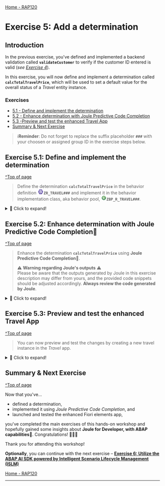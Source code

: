[Home - RAP120](../../README.md)

# Exercise 5: Add a determination

## Introduction

In the previous exercise, you've defined and implemented a backend validation called **`validateCustomer`** to verify if the customer ID entered is valid (_see [Exercise 4](../ex04/README.md)_).

In this exercise, you will now define and implement a determination called **`calcTotalTravelPrice`**, which will be used to set a default value for the overall status of a _Travel_ entity instance.  

### Exercises

- [5.1 - Define and implement the determination](#exercise-51-Define-and-implement-the-determination)
- [5.2 - Enhance determination with Joule Predictive Code Completion](#exercise-52-Enhance-determination-with-Joule-Predictive-Code-Completion)
- [5.3 -Preview and test the enhanced Travel App](#exercise-53-preview-and-test-the-enhanced-travel-app)
- [Summary & Next Exercise](#summary--next-exercise)

> ℹ️**Reminder**: Do not forget to replace the suffix placeholder **`###`** with your choosen or assigned group ID in the exercise steps below. 

<!-- ### About Determinations  
> A determination is an optional part of the business object behavior that modifies instances of business objects based on trigger conditions. A determination is implicitly invoked by the RAP framework if the trigger condition of the determination is fulfilled. Trigger conditions can be modify operations and modified fields.   
>  
> **Further reading**: [Determinations](https://help.sap.com/docs/btp/sap-abap-restful-application-programming-model/determinations?version=Cloud)

<!--
ℹ️ **Exkurs**

 <details>
  <summary>Click to expand!</summary>

   ### About Entity Manipulation Language (EML)
   > The Entity Manipulation Language (EML) is an extension of the ABAP language which offers an API-based access to RAP business objects. EML is used to implement the transactional behavior of RAP BOs and also access existing RAP BOs from outside the RAP context.   
   > 
   > PS: Some EML statements can be used in the so-called local mode - by using the [addition **`IN LOCAL MODE`**](https://help.sap.com/doc/abapdocu_cp_index_htm/CLOUD/en-US/index.htm?file=abapin_local_mode.htm) - to exclude feature controls and authorization checks. This addition can only be used in the behavior implementation (aka behavior pool) of a particular RAP BO when accessing its own instances, i. e. not for accessing instances of other RAP BOs.
   >
   > The EML reference documentation is provided in the ABAP Keyword Documentation.   
   > You can use the classic **F1 Help** to get detailed information on each statement by pressing **F1** in the ABAP editors. 
   >
   > **Further reading**: [Entity Manipulation Language (EML)](https://help.sap.com/docs/abap-cloud/abap-rap/entity-manipulation-language-eml?version=sap_btp) | [ABAP for RAP Business Objects](https://help.sap.com/doc/abapdocu_cp_index_htm/CLOUD/en-US/index.htm?file=abenabap_for_rap_bos.htm)  
</details>
--> 

## Exercise 5.1: Define and implement the determination
[^Top of page](#Introduction)

> Define the determination **`calcTotalTravelPrice`** in the behavior definition ![behaviordefinition](images/adt_bdef.png)**`ZR_TRAVEL###`** and implement it in the behavior implementation class, aka behavior pool, ![class](images/adt_class.png)**`ZBP_R_TRAVEL###`**.  

 <details>
  <summary>🔵 Click to expand!</summary>

   1. In the the behavior definiton ![bdef icon](images/adt_bdef.png)**`ZR_TRAVEL###`**, define the fields **`TotalPrice`** and **`CurrencyCode`** fields as readonly

      ```ABAP
      managed implementation in class ZBP_R_TRAVEL003 unique;
      strict ( 2 );
      with draft;
      extensible;
      define behavior for ZR_TRAVEL003 alias Travel
      persistent table ZTRAVEL003
      extensible
      draft table ZTRAVEL_D003
      etag master LocalLastChangedAt
      lock master total etag LastChangedAt
      authorization master( global )

      {
        field ( readonly )
        Uuid,
        LocalCreatedBy,
        LocalCreatedAt,
        LocalLastChangedBy,
        LocalLastChangedAt,
        LastChangedAt,
        //Define TotalPrice and CurrencyCode as readonly
        TotalPrice,
        CurrencyCode;

        .......
      }
      ```
   
   2. Go to the behavior definiton ![bdef icon](images/adt_bdef.png)**`ZR_TRAVEL###`** and add the following determination

      ```ABAP
      determination calcTotalTravelPrice on save { create; update; }
      ```
  
   The statement specifies the name of the new determination, **`calcTotalTravelPrice`** and **`on save`** as the determination time when creating and updating new _Travel_ instance (**`{ create; update; }`**). 

   2. Save![save icon](images/adt_save.png) and activate![activate icon](images/adt_activate.png) the changes in ![bdef icon](images/adt_bdef.png)**`ZR_TRAVEL###`**  

   3. Declare the required method in the behavior implementation class ![class](images/adt_class.png)**`ZBP_R_TRAVEL###`** using the ADT Quick Fix by setting the cursor on the determination name and pressing **Ctrl + 1** to open the **Quick Assist** view.
 
      Select the entry _**`Add method for determination calcTotalTravelPrice of entity ZR_TRAVEL###...`**_. 

   4. Save ![save icon](images/adt_save.png) and activate ![activate icon](images/adt_activate.png) the changes in ![class icon](images/adt_class.png)**`ZBP_R_TRAVEL###`**.  

      As result, the `FOR DETERMINE` method **`calcTotalTravelPrice`** will be added to the local handler class **`lcl_handler`** of the behavior pool of the _Travel_ BO entity ![class icon](images/adt_class.png)**`ZBP_R_TRAVEL###`**. 

  ![](/exercises/ex05/images/rap120_2505_ex51.gif)


</details>

## Exercise 5.2: Enhance determination with Joule Predictive Code Completion💎
[^Top of page](#Introduction)

> Enhance the determination **`calcTotalTravelPrice`** using **Joule Predictive Code Completion💎**.
> 
> ⚠ **Warning regarding Joule's outputs** ⚠    
> Please be aware that the outputs generated by Joule in this exercise description may differ from yours, and the provided code snippets should be adjusted accordingly. **Always review the code generated by Joule**.

 <details>
  <summary>🔵 Click to expand!</summary>

 1. Disable **Joule Predictive Code Completion** by pressing ![](/exercises/images/adt_joule_code_completion2.png) in the toolbar. 
 
 2. Go to your implementation class ![class](images/adt_class.png)**`ZBP_R_TRAVEL###`** and add the following ABAP comments in the **`calcTotalTravelPrice`** method implementation

    ```ABAP

        "1) Read Travel and Booking entities
        "2) Calculate the total price. Use reduce operator
        "3) Update the total price of the Travel

    ```
 
3. Enable **Joule Predictive Code Completion** by pressing ![](/exercises/images/adt_joule_code_completion2.png) in the toolbar. 

4. Press **Enter** after each comment. 
 
  >**Joule Predictive Code Completion**💎 will suggest the next lines based on the previous comment that you've added in the previous step.

5. Review the code and press _**Tab**_.  

6. Make sure to finish the implementation of **`calcTotalTravelPrice`** as below. At the end, the code should look something like this:

   ```ABAP
     METHOD calcTotalTravelPrice.
     "1) Read Travel and Booking entities
      READ ENTITIES OF zr_travel003 IN LOCAL MODE
        ENTITY travel
        ALL FIELDS WITH CORRESPONDING #( keys )
        RESULT DATA(lt_travel)
      ENTITY travel BY \_Booking
       ALL FIELDS WITH CORRESPONDING #( keys )
      RESULT DATA(lt_booking).

      DATA(lv_total_price) = VALUE #( lt_travel[ 1 ]-TotalPrice OPTIONAL ).
      DATA(lv_currency_code) = VALUE #( lt_booking[ 1 ]-CurrencyCode OPTIONAL ).

      "2)Calculate the total price. Use reduce operator
      DATA(total_price) = REDUCE /dmo/total_price( INIT sum TYPE /dmo/total_price
                                                                FOR booking IN lt_booking
                                                                NEXT sum     = sum + booking-FlightPrice ).
      "3)Update the total price of the Travel
      IF lv_total_price <> total_price.
        MODIFY ENTITIES OF zr_travel003 IN LOCAL MODE
        ENTITY travel
          UPDATE
            FIELDS ( TotalPrice CurrencyCode )
            WITH VALUE #( FOR key IN keys
                              ( %tky            = key-%tky
                                TotalPrice      = total_price
                                CurrencyCode    = lv_currency_code ) )
        REPORTED DATA(reported_modify).
      ENDIF.

     ENDMETHOD.

   ```

   Your source code should look like this:

   ```ABAP 
       CLASS LHC_ZR_TRAVEL### DEFINITION INHERITING FROM CL_ABAP_BEHAVIOR_HANDLER.
         PRIVATE SECTION.
           METHODS:
             GET_GLOBAL_AUTHORIZATIONS FOR GLOBAL AUTHORIZATION
               IMPORTING
                 REQUEST requested_authorizations FOR Travel
               RESULT result,
             validateCustomer FOR VALIDATE ON SAVE
                   IMPORTING keys FOR Travel~validateCustomer,
             calcTotalTravelPrice FOR DETERMINE ON SAVE
                   IMPORTING keys FOR Travel~calcTotalTravelPrice.

       ENDCLASS.

       CLASS LHC_ZR_TRAVEL### IMPLEMENTATION.
         METHOD GET_GLOBAL_AUTHORIZATIONS.
         ENDMETHOD.

         METHOD validateCustomer.
           "ABAP EML to read the field CustomerId from CDS view ZR_TRAVEL###
             READ ENTITIES OF ZR_TRAVEL### IN LOCAL MODE
                 ENTITY Travel
                   FIELDS ( CustomerID )
                   WITH CORRESPONDING #( keys )
                 RESULT DATA(lt_travel).


               LOOP AT lt_travel INTO DATA(travel).
                 DATA(lo_travel_helper) = NEW zcl_travel_helper_###(  ).
                 DATA(customer_id) = travel-CustomerID.

                 IF customer_id IS INITIAL.
                     APPEND VALUE #( %tky = travel-%tky ) TO failed-travel.
                     APPEND VALUE #( %tky                = travel-%tky
                                     %state_area         = 'VALIDATE_CUSTOMER'
                                     %msg                = NEW /dmo/cm_flight_messages( textid   = /dmo/cm_flight_messages=>enter_customer_id
                                                                                       severity = if_abap_behv_message=>severity-error )
                                     %element-CustomerID = if_abap_behv=>mk-on
                                   ) TO reported-travel.


                 ELSEIF lo_travel_helper->validate_customer( customer_id ) = abap_false.

                 APPEND VALUE #( %tky = travel-%tky ) TO failed-travel.
                 APPEND VALUE #( %tky                = travel-%tky
                                 %state_area         = 'VALIDATE_CUSTOMER'
                                 %msg                = NEW /dmo/cm_flight_messages( textid      = /dmo/cm_flight_messages=>customer_unkown
                                                                                   customer_id = travel-CustomerId
                                                                                   severity    = if_abap_behv_message=>severity-error )
                                 %element-CustomerID = if_abap_behv=>mk-on
                                 ) TO reported-travel.
                 ENDIF.
               ENDLOOP.
         ENDMETHOD.

    METHOD calcTotalTravelPrice.
     "1) Read Travel and Booking entities
      READ ENTITIES OF zr_travel003 IN LOCAL MODE
        ENTITY travel
        ALL FIELDS WITH CORRESPONDING #( keys )
        RESULT DATA(lt_travel)
      ENTITY travel BY \_Booking
        ALL FIELDS WITH CORRESPONDING #( keys )
      RESULT DATA(lt_booking).

      DATA(lv_total_price) = VALUE #( lt_travel[ 1 ]-TotalPrice OPTIONAL ).
      DATA(lv_currency_code) = VALUE #( lt_booking[ 1 ]-CurrencyCode OPTIONAL ).

      "2)Calculate the total price. Use reduce operator
      DATA(total_price) = REDUCE /dmo/total_price( INIT sum TYPE /dmo/total_price
                                                                FOR booking IN lt_booking
                                                                NEXT sum     = sum + booking-FlightPrice ).
      "3)Update the total price of the Travel
      IF lv_total_price <> total_price.
        MODIFY ENTITIES OF zr_travel003 IN LOCAL MODE
        ENTITY travel
          UPDATE
            FIELDS ( TotalPrice CurrencyCode )
            WITH VALUE #( FOR key IN keys
                              ( %tky            = key-%tky
                                TotalPrice      = total_price
                                CurrencyCode    = lv_currency_code ) )
        REPORTED DATA(reported_modify).
      ENDIF.

      ENDMETHOD.

     ENDCLASS.
   ```

5. Save ![save icon](images/adt_save.png) and activate ![activate icon](images/adt_activate.png) the changes. 


 ![](/exercises/ex05/images/rap120_2505_ex52.gif)



</details>

## Exercise 5.3: Preview and test the enhanced Travel App

[^Top of page](#Introduction)

> You can now preview and test the changes by creating a new travel instance in the _Travel_ app.

 <details>
  <summary>🔵 Click to expand!</summary>

1. Refresh your application in the browser using **F5** if the browser is still open   
   or go to your service binding ![service binding](images/adt_srvb.png)**`ZUI_TRAVEL_###_04`** and start the Fiori elements App preview for the **`Travel`** entity set.

2. Create a new _Travel_ instance with one ore more _Booking_ instances. The **`Total Price`** field should calculated by the logic you just implemented. 

![](/exercises/ex05/images/rap120_2505_ex53.gif)

 
</details>

## Summary & Next Exercise
[^Top of page](#Introduction)

Now that you've... 
- defined a determination,
- implemented it using _Joule Predictive Code Completion_, and
- launched and tested the enhanced Fiori elements app, 

you've completed the main exercises of this hands-on workshop and hopefully gained some insights about **Joule for Developer, with ABAP capabilities💎**. Congratulations! 🎉🎉🎉

Thank you for attending this workshop!

**Optionally**, you can continue with the next exercise – **[Exercise 6: Utilize the ABAP AI SDK powered by Intelligent Scenario Lifecycle Management (ISLM)](../ex06/README.md)**


[Home - RAP120](../../README.md)

---
